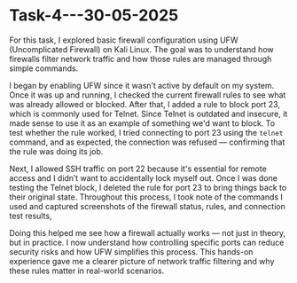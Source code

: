 # Task-4---30-05-2025
For this task, I explored basic firewall configuration using UFW (Uncomplicated Firewall) on Kali 
Linux. The goal was to understand how firewalls filter network traffic and how those rules are managed through simple commands.

I began by enabling UFW since it wasn’t active by default on my system. Once it was up and running, I checked the current 
firewall rules to see what was already allowed or blocked. After that, I added a rule to block port 23, which is commonly used for Telnet. 
Since Telnet is outdated and insecure, it made sense to use it as an example of something we'd want to block. To test whether the rule worked, 
I tried connecting to port 23 using the `telnet` command, and as expected, the connection was refused — confirming that the rule was doing its job.

Next, I allowed SSH traffic on port 22 because it's essential for remote access and I didn’t want to accidentally lock myself out. 
Once I was done testing the Telnet block, I deleted the rule for port 23 to bring things back to their original state. 
Throughout this process, I took note of the commands I used and captured screenshots of the firewall status, rules, and connection test results, 

Doing this helped me see how a firewall actually works — not just in theory, but in practice. 
I now understand how controlling specific ports can reduce security risks and how UFW simplifies this process. 
This hands-on experience gave me a clearer picture of network traffic filtering and why these rules matter in real-world scenarios.
